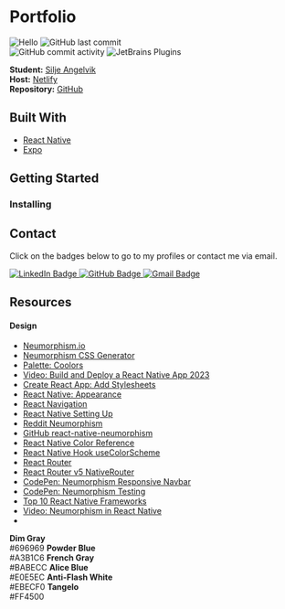 # Portfolio

![Hello](https://img.shields.io/static/v1?label=project&message=portfolio&color=orange) ![GitHub last commit](https://img.shields.io/github/last-commit/siljeangelvik/expo-portfolio?&color=ff69b4)  
![GitHub commit activity](https://img.shields.io/github/commit-activity/w/siljeangelvik/expo-portfolio?&color=blue) ![JetBrains Plugins](https://img.shields.io/jetbrains/plugin/r/rating/R4Intellij?&color=blueviolet)

**Student:** [Silje Angelvik](https://github.com/siljeangelvik)    
**Host:** [Netlify]()  
**Repository:** [GitHub](https://github.com/siljeangelvik/expo-portfolio)

## Built With

- [React Native]()
- [Expo]()


## Getting Started

### Installing

## Contact

Click on the badges below to go to my profiles or contact me via email.

<a href = "https://www.linkedin.com/in/siljeangelvik/">
    <img src="https://img.shields.io/badge/LinkedIn-0A66C2.svg?style=for-the-badge&logo=LinkedIn&logoColor=white" alt="LinkedIn Badge" />
</a>
<a href = "https://github.com/siljeangelvik">
    <img src="https://img.shields.io/badge/GitHub-181717.svg?style=for-the-badge&logo=GitHub&logoColor=white" alt="GitHub Badge" />
</a>
<a href = "mailto: angelviksilje@gmail.com">
    <img src="https://img.shields.io/badge/Gmail-EA4335.svg?style=for-the-badge&logo=Gmail&logoColor=white" alt="Gmail Badge" />
</a>

## Resources

#### Design
- [Neumorphism.io](https://neumorphism.io/#e0e0e0)
- [Neumorphism CSS Generator](https://hype4.academy/tools/neumorphism-generator)
- [Palette: Coolors](https://coolors.co/palette/696969-a3b1c6-babecc-e0e5ec-ebecf0-ff4500)
- [Video: Build and Deploy a React Native App 2023](https://www.youtube.com/watch?v=mJ3bGvy0WAY)
- [Create React App: Add Stylesheets](https://create-react-app.dev/docs/adding-a-stylesheet/)
- [React Native: Appearance](https://reactnative.dev/docs/appearance)
- [React Navigation](https://reactnavigation.org/docs/hello-react-navigation)
- [React Native Setting Up](https://reactnative.dev/docs/environment-setup)
- [Reddit Neumorphism](https://www.reddit.com/r/reactnative/comments/10fxvsl/how_can_we_create_neumorphism_design_in_react/)
- [GitHub react-native-neumorphism](https://github.com/shaneboyar/react-native-neumorphic)
- [React Native Color Reference](https://reactnative.dev/docs/colors)
- [React Native Hook useColorScheme](https://reactnative.dev/docs/usecolorscheme)
- [React Router](https://reactrouter.com/en/main/route/route)
- [React Router v5 NativeRouter](https://v5.reactrouter.com/native/api/NativeRouter)
- [CodePen: Neumorphism Responsive Navbar](https://codepen.io/siljeangelvik/pen/YzMmJVb?editors=1100)
- [CodePen: Neumorphism Testing](https://codepen.io/siljeangelvik/pen/GRWrxJR?editors=1100)
- [Top 10 React Native Frameworks](https://www.konstantinfo.com/blog/react-native-frameworks/)
- [Video: Neumorphism in React Native](https://www.youtube.com/watch?v=GFssmWUhwww)
- 


**Dim Gray**  
#696969
**Powder Blue**  
#A3B1C6
**French Gray**  
#BABECC
**Alice Blue**  
#E0E5EC
**Anti-Flash White**  
#EBECF0
**Tangelo**  
#FF4500   
